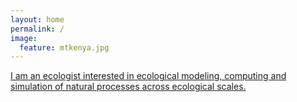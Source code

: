 ```yaml
---
layout: home
permalink: /
image:
  feature: mtkenya.jpg
---
```


<div class="tiles">

<div class="title">
  <a href="/research/">
    <p>
    I am an ecologist interested in ecological modeling, computing and simulation of natural processes across ecological scales.
    </p>
  </a>
</div>
